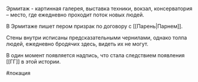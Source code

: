 Эрмитаж - картинная галерея, выставка техники, вокзал, консерватория – место, где ежедневно проходит поток новых людей.

В Эрмитаже пишет пером призрак по договору с [[Парень|Парнем]]. 

Стены внутри исписаны предсказательными чернилами, однако толпа людей, ежедневно бродячих здесь, видеть их не могут. 

В один момент появляется надпись, что стала следствием появления [[ГГ]] в этой истории. 

#локация